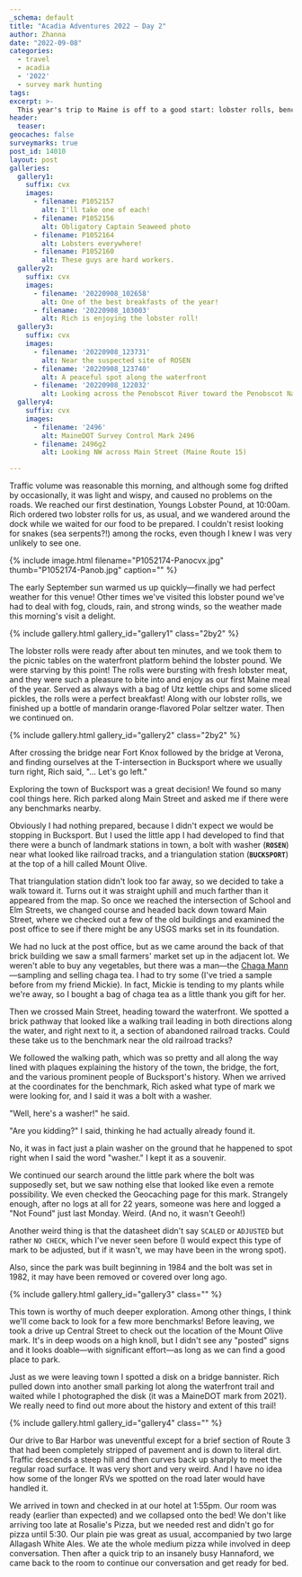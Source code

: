```yaml
---
_schema: default
title: "Acadia Adventures 2022 – Day 2"
author: Zhanna
date: "2022-09-08"
categories: 
  - travel
  - acadia
  - '2022'
  - survey mark hunting
tags:
excerpt: >-
  This year's trip to Maine is off to a good start: lobster rolls, benchmark hunting, and pizza!
header:
  teaser:
geocaches: false
surveymarks: true
post_id: 14010
layout: post
galleries:
  gallery1:
    suffix: cvx
    images:
      - filename: P1052157
        alt: I'll take one of each!
      - filename: P1052156
        alt: Obligatory Captain Seaweed photo
      - filename: P1052164
        alt: Lobsters everywhere!
      - filename: P1052160
        alt: These guys are hard workers.
  gallery2:
    suffix: cvx
    images:
      - filename: '20220908_102658'
        alt: One of the best breakfasts of the year!
      - filename: '20220908_103003'
        alt: Rich is enjoying the lobster roll!
  gallery3:
    suffix: cvx
    images:
      - filename: '20220908_123731'
        alt: Near the suspected site of ROSEN
      - filename: '20220908_123740'
        alt: A peaceful spot along the waterfront      
      - filename: '20220908_122032'
        alt: Looking across the Penobscot River toward the Penobscot Narrows Bridge and Fort Knox
  gallery4:
    suffix: cvx
    images:
      - filename: '2496'
        alt: MaineDOT Survey Control Mark 2496
      - filename: 2496g2
        alt: Looking NW across Main Street (Maine Route 15)  

---
```


<!-- TODO Add photos of plaques in park, and pizza! -->

Traffic volume was reasonable this morning, and although some fog drifted by occasionally, it was light and wispy, and caused no problems on the roads. We reached our first destination, Youngs Lobster Pound, at 10:00am. Rich ordered two lobster rolls for us, as usual, and we wandered around the dock while we waited for our food to be prepared. I couldn't resist looking for snakes (sea serpents?!) among the rocks, even though I knew I was very unlikely to see one.

{% include image.html filename="P1052174-Panocvx.jpg" thumb="P1052174-Panob.jpg" caption="" %}

The early September sun warmed us up quickly—finally we had perfect weather for this venue! Other times we've visited this lobster pound we've had to deal with fog, clouds, rain, and strong winds, so the weather made this morning's visit a delight.

{% include gallery.html gallery_id="gallery1" class="2by2" %}

The lobster rolls were ready after about ten minutes, and we took them to the picnic tables on the waterfront platform behind the lobster pound. We were starving by this point! The rolls were bursting with fresh lobster meat, and they were such a pleasure to bite into and enjoy as our first Maine meal of the year.  Served as always with a bag of Utz kettle chips and some sliced pickles, the rolls were a perfect breakfast! Along with our lobster rolls, we finished up a bottle of mandarin orange-flavored Polar seltzer water. Then we continued on.

{% include gallery.html gallery_id="gallery2" class="2by2" %}

After crossing the bridge near Fort Knox followed by the bridge at Verona, and finding ourselves at the T-intersection in Bucksport where we usually turn right, Rich said, "... Let's go left." 

Exploring the town of Bucksport was a great decision! We found so many cool things here. Rich parked along Main Street and asked me if there were any benchmarks nearby. 

Obviously I had nothing prepared, because I didn't expect we would be stopping in Bucksport. But I used the little app I had developed to find that there were a bunch of landmark stations in town, a bolt with washer (**`ROSEN`**) near what looked like railroad tracks, and a triangulation station (**`BUCKSPORT`**) at the top of a hill called Mount Olive. 

That triangulation station didn't look too far away, so we decided to take a walk toward it. Turns out it was straight uphill and much farther than it appeared from the map. So once we reached the intersection of School and Elm Streets, we changed course and headed back down toward Main Street, where we checked out a few of the old buildings and examined the post office to see if there might be any USGS marks set in its foundation. 

We had no luck at the post office, but as we came around the back of that brick building we saw a small farmers' market set up in the adjacent lot. We weren't able to buy any vegetables, but there was a man—the [Chaga Mann](https://www.chagamann.com/)—sampling and selling chaga tea. I had to try some (I've tried a sample before from my friend Mickie). In fact, Mickie is tending to my plants while we're away, so I bought a bag of chaga tea as a little thank you gift for her.

Then we crossed Main Street, heading toward the waterfront. We spotted a brick pathway that looked like a walking trail leading in both directions along the water, and right next to it, a section of abandoned railroad tracks. Could these take us to the benchmark near the old railroad tracks? 

We followed the walking path, which was so pretty and all along the way lined with plaques explaining the history of the town, the bridge, the fort, and the various prominent people of Bucksport's history. When we arrived at the coordinates for the benchmark, Rich asked what type of mark we were looking for, and I said it was a bolt with a washer. 

"Well, here's a washer!" he said. 

"Are you kidding?" I said, thinking he had actually already found it. 

No, it was in fact just a plain washer on the ground that he happened to spot right when I said the word "washer." I kept it as a souvenir.

We continued our search around the little park where the bolt was supposedly set, but we saw nothing else that looked like even a remote possibility. We even checked the Geocaching page for this mark. Strangely enough, after no logs at all for 22 years, someone was here and logged a "Not Found" just last Monday. Weird. (And no, it wasn't Geeoh!) 

Another weird thing is that the datasheet didn't say `SCALED` or `ADJUSTED` but rather `NO CHECK`, which I've never seen before (I would expect this type of mark to be adjusted, but if it wasn't, we may have been in the wrong spot). 

Also, since the park was built beginning in 1984 and the bolt was set in 1982, it may have been removed or covered over long ago.

{% include gallery.html gallery_id="gallery3" class="" %}

This town is worthy of much deeper exploration. Among other things, I think we'll come back to look for a few more benchmarks! Before leaving, we took a drive up Central Street to check out the location of the Mount Olive mark. It's in deep woods on a high knoll, but I didn't see any "posted" signs and it looks doable—with significant effort—as long as we can find a good place to park. 

Just as we were leaving town I spotted a disk on a bridge bannister. Rich pulled down into another small parking lot along the waterfront trail and waited while I photographed the disk (it was a MaineDOT mark from 2021). We really need to find out more about the history and extent of this trail!

{% include gallery.html gallery_id="gallery4" class="" %}

Our drive to Bar Harbor was uneventful except for a brief section of Route 3 that had been completely stripped of pavement and is down to literal dirt. Traffic descends a steep hill and then curves back up sharply to meet the regular road surface. It was very short and very weird. And I have no idea how some of the longer RVs we spotted on the road later would have handled it.

We arrived in town and checked in at our hotel at 1:55pm. Our room was ready (earlier than expected) and we collapsed onto the bed! We don't like arriving too late at Rosalie's Pizza, but we needed rest and didn't go for pizza until 5:30. Our plain pie was great as usual, accompanied by two large Allagash White Ales. We ate the whole medium pizza while involved in deep conversation. Then after a quick trip to an insanely busy Hannaford, we came back to the room to continue our conversation and get ready for bed. 

<!-- TODO Finish benchmark recoveries! -->